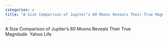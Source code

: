 ```yaml
---
categories: e
title: "A Size Comparison of Jupiter’s 80 Moons Reveals Their True Magnitude  Yahoo Life"
---
```

A Size Comparison of Jupiter’s 80 Moons Reveals Their True Magnitude&nbsp;&nbsp;Yahoo Life
